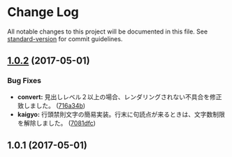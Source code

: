 # Change Log

All notable changes to this project will be documented in this file. See [standard-version](https://github.com/conventional-changelog/standard-version) for commit guidelines.

<a name="1.0.2"></a>
## [1.0.2](https://github.com/anydown/maildown/compare/v1.0.1...v1.0.2) (2017-05-01)


### Bug Fixes

* **convert:** 見出しレベル２以上の場合、レンダリングされない不具合を修正致しました。 ([716a34b](https://github.com/anydown/maildown/commit/716a34b))
* **kaigyo:** 行頭禁則文字の簡易実装。行末に句読点が来るときは、文字数制限を解除しました。 ([7081dfc](https://github.com/anydown/maildown/commit/7081dfc))



<a name="1.0.1"></a>
## 1.0.1 (2017-05-01)
